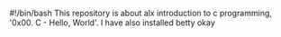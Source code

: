 #!/bin/bash
This repository is about alx introduction to c programming, '0x00. C - Hello, World'. I have also installed betty 
okay
